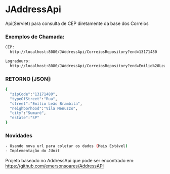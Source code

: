 JAddressApi
===========

Api(Servlet) para consulta de CEP diretamente da base dos Correios

### Exemplos de Chamada:
```sh
CEP:
  http://localhost:8080/JAddressApi/CorreiosRepository?end=13171480

Logradouro:
  http://localhost:8080/JAddressApi/CorreiosRepository?end=Emilio%20Leao%20Brambila
```
### RETORNO [JSON]:
```sh
{
  "zipCode":"13171480",
  "typeOfStreet":"Rua",
  "street":"Emílio Leão Brambila",
  "neighborhood":"Vila Menuzzo",
  "city":"Sumaré",
  "estate":"SP"
}
```
### Novidades 
```sh
- Usando nova url para coletar os dados (Mais Estável)
- Implementação do JUnit 
```

Projeto baseado no AddressApi que pode ser encontrado em:
https://github.com/emersonsoares/AddressAPI
